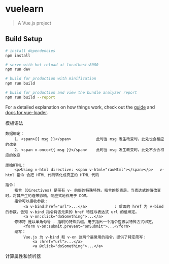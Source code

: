# vuelearn

> A Vue.js project

## Build Setup

``` bash
# install dependencies
npm install

# serve with hot reload at localhost:8080
npm run dev

# build for production with minification
npm run build

# build for production and view the bundle analyzer report
npm run build --report
```

For a detailed explanation on how things work, check out the [guide](http://vuejs-templates.github.io/webpack/) and [docs for vue-loader](http://vuejs.github.io/vue-loader).






模板语法
```
数据绑定：
	1. <span>{{ msg }}</span>			此时当 msg 发生改变时，此处也会相应的改变
	2. <span v-once>{{ msg }}</span>	此时当 msg 发生改变时，此处不会会相应的改变

原始HTML：
	<p>Using v-html directive: <span v-html="rawHtml"></span></p>	v-html 指令 会把 HTML 代码转化成真正的 HTML 代码

指令：
	指令 (Directives) 是带有 v- 前缀的特殊特性。指令的职责是，当表达式的值改变时，将其产生的连带影响，响应式地作用于 DOM。
	指令可以接收参数：
		<a v-bind:href="url">...</a>			: 后面的 href 为 v-bind 的参数，告知 v-bind 指令将该元素的 href 特性与表达式 url 的值绑定。
		<a v-on:click="doSomething">...</a>
	修饰符 是以半角句号 . 指明的特殊后缀，用于指出一个指令应该以特殊方式绑定。
		<form v-on:submit.prevent="onSubmit">...</form>
	缩写：
		Vue.js 为 v-bind 和 v-on 这两个最常用的指令，提供了特定简写：
			<a :href="url">...</a>
			<a @click="doSomething">...</a>

```


计算属性和侦听器
```

```


